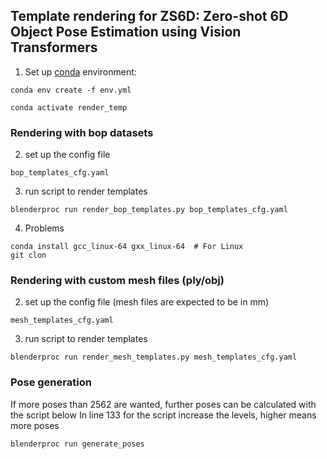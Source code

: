 ## Template rendering for ZS6D: Zero-shot 6D Object Pose Estimation using Vision Transformers

1. Set up [conda](https://docs.anaconda.com/miniconda/) environment:

```conda env create -f env.yml```

```conda activate render_temp```

### Rendering with bop datasets

2. set up the config file

```bop_templates_cfg.yaml```

3. run script to render templates

```blenderproc run render_bop_templates.py bop_templates_cfg.yaml```

4. Problems

```
conda install gcc_linux-64 gxx_linux-64  # For Linux
git clon

```



### Rendering with custom mesh files (ply/obj)

2. set up the config file (mesh files are expected to be in mm)

```mesh_templates_cfg.yaml```

3. run script to render templates

```blenderproc run render_mesh_templates.py mesh_templates_cfg.yaml```

### Pose generation

If more poses than 2562 are wanted, further poses can be calculated with the script below
In line 133 for the script increase the levels, higher means more poses

```blenderproc run generate_poses```


